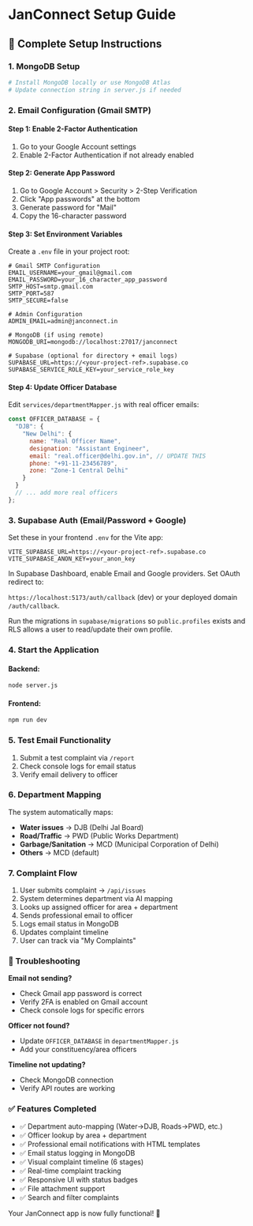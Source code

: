 
# JanConnect Setup Guide

## 🚀 Complete Setup Instructions

### 1. MongoDB Setup
```bash
# Install MongoDB locally or use MongoDB Atlas
# Update connection string in server.js if needed
```

### 2. Email Configuration (Gmail SMTP)

#### Step 1: Enable 2-Factor Authentication
1. Go to your Google Account settings
2. Enable 2-Factor Authentication if not already enabled

#### Step 2: Generate App Password
1. Go to Google Account > Security > 2-Step Verification
2. Click "App passwords" at the bottom
3. Generate password for "Mail"
4. Copy the 16-character password

#### Step 3: Set Environment Variables
Create a `.env` file in your project root:

```env
# Gmail SMTP Configuration
EMAIL_USERNAME=your_gmail@gmail.com
EMAIL_PASSWORD=your_16_character_app_password
SMTP_HOST=smtp.gmail.com
SMTP_PORT=587
SMTP_SECURE=false

# Admin Configuration
ADMIN_EMAIL=admin@janconnect.in

# MongoDB (if using remote)
MONGODB_URI=mongodb://localhost:27017/janconnect

# Supabase (optional for directory + email logs)
SUPABASE_URL=https://<your-project-ref>.supabase.co
SUPABASE_SERVICE_ROLE_KEY=your_service_role_key
```

#### Step 4: Update Officer Database
Edit `services/departmentMapper.js` with real officer emails:

```javascript
const OFFICER_DATABASE = {
  "DJB": {
    "New Delhi": {
      name: "Real Officer Name",
      designation: "Assistant Engineer",
      email: "real.officer@delhi.gov.in", // UPDATE THIS
      phone: "+91-11-23456789",
      zone: "Zone-1 Central Delhi"
    }
  }
  // ... add more real officers
};
```

### 3. Supabase Auth (Email/Password + Google)

Set these in your frontend `.env` for the Vite app:

```env
VITE_SUPABASE_URL=https://<your-project-ref>.supabase.co
VITE_SUPABASE_ANON_KEY=your_anon_key
```

In Supabase Dashboard, enable Email and Google providers. Set OAuth redirect to:

`https://localhost:5173/auth/callback` (dev) or your deployed domain `/auth/callback`.

Run the migrations in `supabase/migrations` so `public.profiles` exists and RLS allows a user to read/update their own profile.

### 4. Start the Application

#### Backend:
```bash
node server.js
```

#### Frontend:
```bash
npm run dev
```

### 5. Test Email Functionality

1. Submit a test complaint via `/report`
2. Check console logs for email status
3. Verify email delivery to officer

### 6. Department Mapping

The system automatically maps:
- **Water issues** → DJB (Delhi Jal Board)
- **Road/Traffic** → PWD (Public Works Department)  
- **Garbage/Sanitation** → MCD (Municipal Corporation of Delhi)
- **Others** → MCD (default)

### 7. Complaint Flow

1. User submits complaint → `/api/issues`
2. System determines department via AI mapping
3. Looks up assigned officer for area + department
4. Sends professional email to officer
5. Logs email status in MongoDB
6. Updates complaint timeline
7. User can track via "My Complaints"

### 🔧 Troubleshooting

**Email not sending?**
- Check Gmail app password is correct
- Verify 2FA is enabled on Gmail account
- Check console logs for specific errors

**Officer not found?**
- Update `OFFICER_DATABASE` in `departmentMapper.js`
- Add your constituency/area officers

**Timeline not updating?**
- Check MongoDB connection
- Verify API routes are working

### ✅ Features Completed

- ✅ Department auto-mapping (Water→DJB, Roads→PWD, etc.)
- ✅ Officer lookup by area + department
- ✅ Professional email notifications with HTML templates
- ✅ Email status logging in MongoDB
- ✅ Visual complaint timeline (6 stages)
- ✅ Real-time complaint tracking
- ✅ Responsive UI with status badges
- ✅ File attachment support
- ✅ Search and filter complaints

Your JanConnect app is now fully functional! 🎉
```
